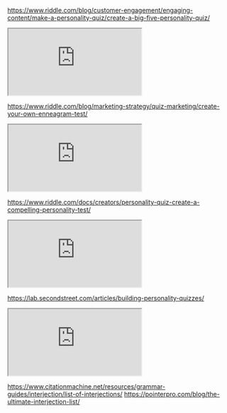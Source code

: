 https://www.riddle.com/blog/customer-engagement/engaging-content/make-a-personality-quiz/create-a-big-five-personality-quiz/
<iframe src="https://www.riddle.com/blog/customer-engagement/engaging-content/make-a-personality-quiz/create-a-big-five-personality-quiz/"></iframe>

https://www.riddle.com/blog/marketing-strategy/quiz-marketing/create-your-own-enneagram-test/

<iframe src="https://www.riddle.com/blog/marketing-strategy/quiz-marketing/create-your-own-enneagram-test/"></iframe>

https://www.riddle.com/docs/creators/personality-quiz-create-a-compelling-personality-test/
<iframe src="https://www.riddle.com/docs/creators/personality-quiz-create-a-compelling-personality-test/"></iframe>

https://lab.secondstreet.com/articles/building-personality-quizzes/
<iframe src="https://lab.secondstreet.com/articles/building-personality-quizzes/"></iframe>

https://www.citationmachine.net/resources/grammar-guides/interjection/list-of-interjections/
https://pointerpro.com/blog/the-ultimate-interjection-list/


